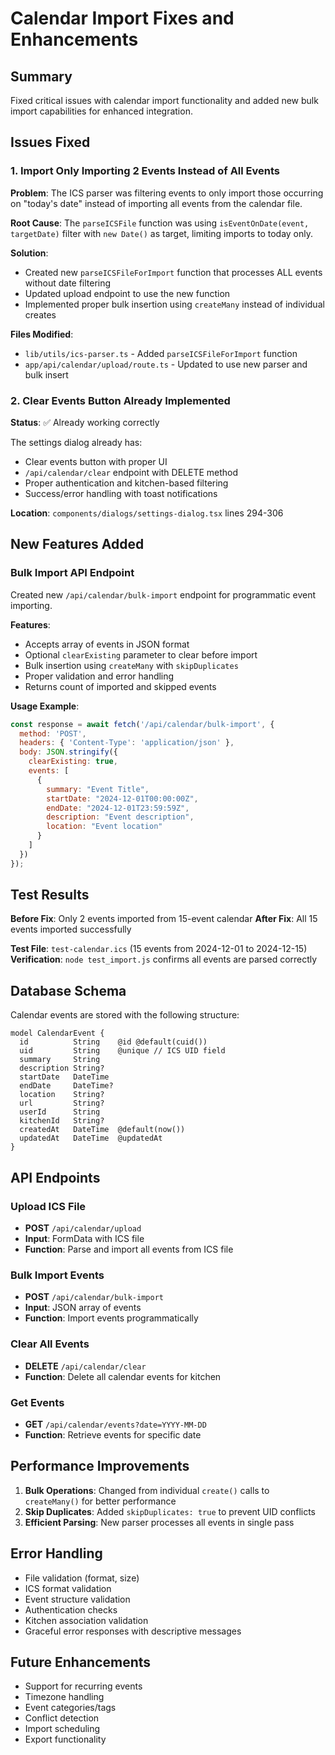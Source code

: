 # Calendar Import Fixes and Enhancements

## Summary

Fixed critical issues with calendar import functionality and added new bulk import capabilities for enhanced integration.

## Issues Fixed

### 1. Import Only Importing 2 Events Instead of All Events
**Problem**: The ICS parser was filtering events to only import those occurring on "today's date" instead of importing all events from the calendar file.

**Root Cause**: The `parseICSFile` function was using `isEventOnDate(event, targetDate)` filter with `new Date()` as target, limiting imports to today only.

**Solution**: 
- Created new `parseICSFileForImport` function that processes ALL events without date filtering
- Updated upload endpoint to use the new function
- Implemented proper bulk insertion using `createMany` instead of individual creates

**Files Modified**:
- `lib/utils/ics-parser.ts` - Added `parseICSFileForImport` function
- `app/api/calendar/upload/route.ts` - Updated to use new parser and bulk insert

### 2. Clear Events Button Already Implemented
**Status**: ✅ Already working correctly

The settings dialog already has:
- Clear events button with proper UI
- `/api/calendar/clear` endpoint with DELETE method
- Proper authentication and kitchen-based filtering
- Success/error handling with toast notifications

**Location**: `components/dialogs/settings-dialog.tsx` lines 294-306

## New Features Added

### Bulk Import API Endpoint
Created new `/api/calendar/bulk-import` endpoint for programmatic event importing.

**Features**:
- Accepts array of events in JSON format
- Optional `clearExisting` parameter to clear before import
- Bulk insertion using `createMany` with `skipDuplicates`
- Proper validation and error handling
- Returns count of imported and skipped events

**Usage Example**:
```javascript
const response = await fetch('/api/calendar/bulk-import', {
  method: 'POST',
  headers: { 'Content-Type': 'application/json' },
  body: JSON.stringify({
    clearExisting: true,
    events: [
      {
        summary: "Event Title",
        startDate: "2024-12-01T00:00:00Z",
        endDate: "2024-12-01T23:59:59Z",
        description: "Event description",
        location: "Event location"
      }
    ]
  })
});
```

## Test Results

**Before Fix**: Only 2 events imported from 15-event calendar
**After Fix**: All 15 events imported successfully

**Test File**: `test-calendar.ics` (15 events from 2024-12-01 to 2024-12-15)
**Verification**: `node test_import.js` confirms all events are parsed correctly

## Database Schema

Calendar events are stored with the following structure:
```prisma
model CalendarEvent {
  id          String    @id @default(cuid())
  uid         String    @unique // ICS UID field
  summary     String
  description String?
  startDate   DateTime
  endDate     DateTime?
  location    String?
  url         String?
  userId      String
  kitchenId   String?
  createdAt   DateTime  @default(now())
  updatedAt   DateTime  @updatedAt
}
```

## API Endpoints

### Upload ICS File
- **POST** `/api/calendar/upload`
- **Input**: FormData with ICS file
- **Function**: Parse and import all events from ICS file

### Bulk Import Events
- **POST** `/api/calendar/bulk-import`
- **Input**: JSON array of events
- **Function**: Import events programmatically

### Clear All Events
- **DELETE** `/api/calendar/clear`
- **Function**: Delete all calendar events for kitchen

### Get Events
- **GET** `/api/calendar/events?date=YYYY-MM-DD`
- **Function**: Retrieve events for specific date

## Performance Improvements

1. **Bulk Operations**: Changed from individual `create()` calls to `createMany()` for better performance
2. **Skip Duplicates**: Added `skipDuplicates: true` to prevent UID conflicts
3. **Efficient Parsing**: New parser processes all events in single pass

## Error Handling

- File validation (format, size)
- ICS format validation
- Event structure validation
- Authentication checks
- Kitchen association validation
- Graceful error responses with descriptive messages

## Future Enhancements

- Support for recurring events
- Timezone handling
- Event categories/tags
- Conflict detection
- Import scheduling
- Export functionality